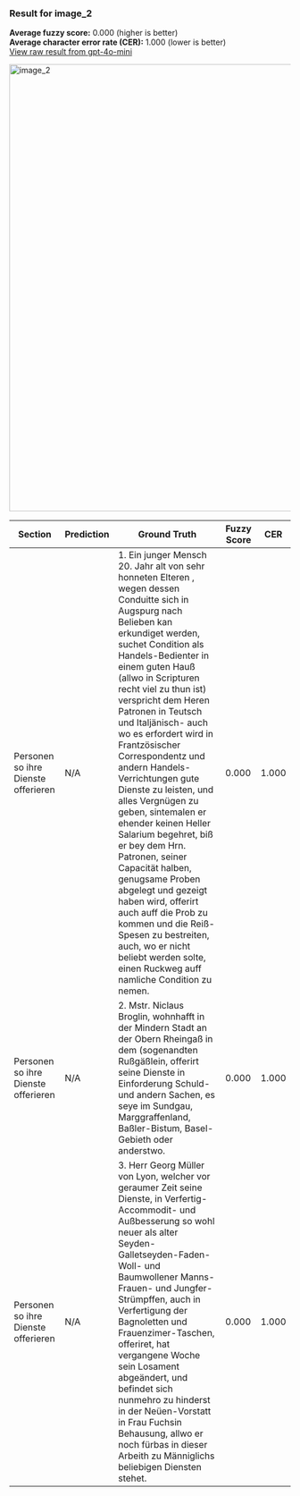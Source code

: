 ### Result for image_2
**Average fuzzy score:** 0.000 (higher is better)<br>**Average character error rate (CER):** 1.000 (lower is better)<br>[View raw result from gpt-4o-mini](https://github.com/RISE-UNIBAS/humanities_data_benchmark/blob/main/results/2025-05-07/T82/request_T82_image_2.json)

<img src="https://github.com/RISE-UNIBAS/humanities_data_benchmark/blob/main/benchmarks/fraktur/images/image_2.jpg?raw=true" alt="image_2" width="800px">

<style>
.diff { text-decoration: underline; text-decoration-color: #ffcccc; text-decoration-style: wavy; }
</style>

| Section | Prediction | Ground Truth | Fuzzy Score | CER |
|---------|------------|--------------|-------------|-----|
| Personen so ihre Dienste offerieren | N/A | 1. Ein junger Mensch 20. Jahr alt von sehr honneten Elteren , wegen dessen Conduitte sich in Augspurg nach Belieben kan erkundiget werden, suchet Condition als Handels-Bedienter in einem guten Hauß (allwo in Scripturen recht viel zu thun ist) verspricht dem Heren Patronen in Teutsch und Italjänisch- auch wo es erfordert wird in Frantzösischer Correspondentz und andern Handels- Verrichtungen gute Dienste zu leisten, und alles Vergnügen zu geben, sintemalen er ehender keinen Heller Salarium begehret, biß er bey dem Hrn. Patronen, seiner Capacität halben, genugsame Proben abgelegt und gezeigt haben wird, offerirt auch auff die Prob zu kommen und die Reiß-Spesen zu bestreiten, auch, wo er nicht beliebt werden solte, einen Ruckweg auff namliche Condition zu nemen. | 0.000 | 1.000 |
| Personen so ihre Dienste offerieren | N/A | 2. Mstr. Niclaus Broglin, wohnhafft in der Mindern Stadt an der Obern Rheingaß in dem (sogenandten Rußgäßlein, offerirt seine Dienste in Einforderung Schuld- und andern Sachen, es seye im Sundgau, Marggraffenland, Baßler-Bistum, Basel-Gebieth oder anderstwo. | 0.000 | 1.000 |
| Personen so ihre Dienste offerieren | N/A | 3. Herr Georg Müller von Lyon, welcher vor geraumer Zeit seine Dienste, in Verfertig-Accommodit- und Außbesserung so wohl neuer als alter Seyden- Galletseyden-Faden- Woll- und Baumwollener Manns-Frauen- und Jungfer-Strümpffen, auch in Verfertigung der Bagnoletten und Frauenzimer-Taschen, offeriret, hat vergangene Woche sein Losament abgeändert, und befindet sich nunmehro zu hinderst in der Neüen-Vorstatt in Frau Fuchsin Behausung, allwo er noch fürbas in dieser Arbeith zu Männiglichs beliebigen Diensten stehet. | 0.000 | 1.000 |
